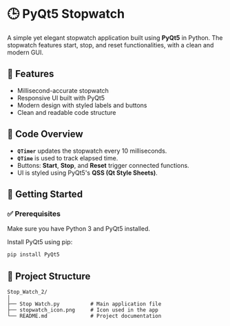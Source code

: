 # 🕒 PyQt5 Stopwatch

A simple yet elegant stopwatch application built using **PyQt5** in Python. The stopwatch features start, stop, and reset functionalities, with a clean and modern GUI.

## 🧰 Features

- Millisecond-accurate stopwatch
- Responsive UI built with PyQt5
- Modern design with styled labels and buttons
- Clean and readable code structure

## 📝 Code Overview

- **`QTimer`** updates the stopwatch every 10 milliseconds.
- **`QTime`** is used to track elapsed time.
- Buttons: **Start**, **Stop**, and **Reset** trigger connected functions.
- UI is styled using PyQt5's **QSS (Qt Style Sheets)**.

## 🚀 Getting Started
### ✅ Prerequisites

Make sure you have Python 3 and PyQt5 installed.

Install PyQt5 using pip:

```bash
pip install PyQt5
```

## 📁 Project Structure
```
Stop_Watch_2/
│
├── Stop Watch.py          # Main application file
├── stopwatch_icon.png     # Icon used in the app
└── README.md              # Project documentation

```
